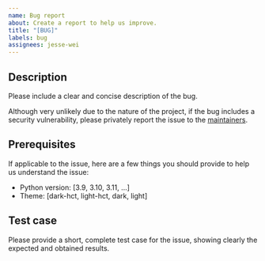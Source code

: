 ```yaml
---
name: Bug report
about: Create a report to help us improve.
title: "[BUG]"
labels: bug
assignees: jesse-wei
---
```


## Description

Please include a clear and concise description of the bug.

Although very unlikely due to the nature of the project, if the bug includes a security vulnerability, please privately report the issue to the [maintainers](mailto:hankhe@ad.unc.edu,madiali@cs.unc.edu,eric@cs.unc.edu,jesse@cs.unc.edu).

## Prerequisites

If applicable to the issue, here are a few things you should provide to help us understand the issue:

- Python version: [3.9, 3.10, 3.11, ...]
- Theme: [dark-hct, light-hct, dark, light]

## Test case

Please provide a short, complete test case for
the issue, showing clearly the expected and obtained results.
